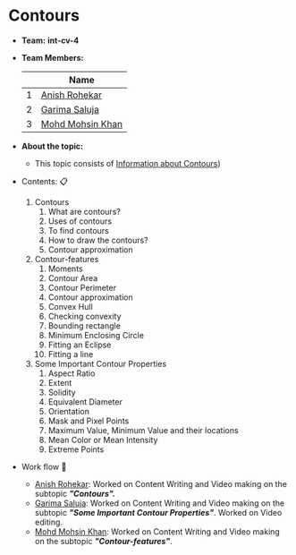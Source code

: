 # Contours

- **Team:** **int-cv-4**

- **Team Members:**

     ||Name|
     |-|-|
     |1|[Anish Rohekar]()|
     |2|[Garima Saluja]()|
     |3|[Mohd Mohsin Khan]()|

- **About the topic:** 
    - This topic consists of [Information about Contours](https://github.com/aniroh/Intern-Work/tree/int-cv-4/int-cv-4))
    
- Contents: :clipboard:

    1. Contours
       1. What are contours?
       2. Uses of contours
       3. To find contours
       4. How to draw the contours?
       5. Contour approximation
    2. Contour-features
       1. Moments
       2. Contour Area
       3. Contour Perimeter
       4. Contour approximation
       5. Convex Hull
       6. Checking convexity
       7. Bounding rectangle
       8. Minimum Enclosing Circle
       9. Fitting an Eclipse
       10. Fitting a line
    3. Some Important Contour Properties
       1. Aspect Ratio
       2. Extent
       3. Solidity
       4. Equivalent Diameter
       5. Orientation
       6. Mask and Pixel Points
       7. Maximum Value, Minimum Value and their locations
       8. Mean Color or Mean Intensity
       9. Extreme Points

     

- Work flow :bookmark_tabs:
    - [Anish Rohekar](): Worked on Content Writing and Video making on the subtopic ***"Contours".***
    - [Garima Saluja](): Worked on Content Writing and Video making on the subtopic ***"Some Important Contour Properties"***. Worked on Video editing.
    - [Mohd Mohsin Khan](): Worked on Content Writing and Video making on the subtopic ***"Contour-features"***.